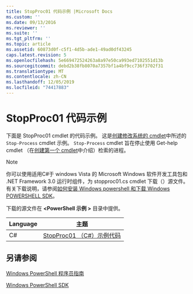 ```yaml
---
title: StopProc01 代码示例 |Microsoft Docs
ms.custom: ''
ms.date: 09/13/2016
ms.reviewer: ''
ms.suite: ''
ms.tgt_pltfrm: ''
ms.topic: article
ms.assetid: 60873d0f-c5f1-4d5b-ade1-49ad0df43245
caps.latest.revision: 5
ms.openlocfilehash: 5e669472524263a8a97e50ca993ed7102551d13b
ms.sourcegitcommit: debd2b38fb8070a7357bf1a4bf9cc736f3702f31
ms.translationtype: MT
ms.contentlocale: zh-CN
ms.lasthandoff: 12/05/2019
ms.locfileid: "74417883"
---
```

# <a name="stopproc01-code-samples"></a>StopProc01 代码示例

下面是 StopProc01 cmdlet 的代码示例。 这是[创建修改系统的 cmdlet](../cmdlet/creating-a-cmdlet-that-modifies-the-system.md)中所述的 `Stop-Process` cmdlet 示例。 `Stop-Process` cmdlet 旨在停止使用 Get-help cmdlet （在[创建第一个 cmdlet](../cmdlet/creating-a-cmdlet-without-parameters.md)中介绍）检索的进程。

> [!NOTE]
> 你可以使用适用C#于 windows Vista 的 Microsoft Windows 软件开发工具包和 .NET Framework 3.0 运行时组件，为 stopproc01.cs cmdlet 下载（）源文件。 有关下载说明，请参阅[如何安装 Windows powershell 和下载 Windows POWERSHELL SDK](/powershell/scripting/developer/installing-the-windows-powershell-sdk)。
>
> 下载的源文件在 **\<PowerShell 示例 >** 目录中提供。

|Language|主题|
|--------------|-----------|
|C#|[StopProc01 （C#）示例代码](./stopproc01-csharp-sample-code.md)|

## <a name="see-also"></a>另请参阅

[Windows PowerShell 程序员指南](./windows-powershell-programmer-s-guide.md)

[Windows PowerShell SDK](../windows-powershell-reference.md)
